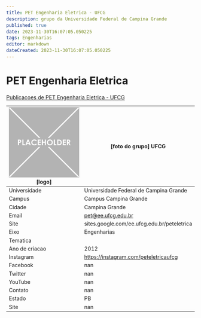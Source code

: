 ```yaml
---
title: PET Engenharia Eletrica - UFCG
description: grupo da Universidade Federal de Campina Grande
published: true
date: 2023-11-30T16:07:05.050225
tags: Engenharias
editor: markdown
dateCreated: 2023-11-30T16:07:05.050225
---
```


# PET Engenharia Eletrica

[Publicacoes de PET Engenharia Eletrica - UFCG](/atividade/126PETEngenhariaEletricaUFCG/feed.md)

| ![placeholder.png](/placeholder.png) [logo] | [foto do grupo] UFCG         |
| ------------------------------------------- | ------------------------------------------------- |
| Universidade                                | Universidade Federal de Campina Grande      |
| Campus                                      | Campus Campina Grande            |
| Cidade                                      | Campina Grande             |
| Email                                       | pet@ee.ufcg.edu.br             |
| Site                                        | sites.google.com/ee.ufcg.edu.br/peteletrica              |
| Eixo                                        | Engenharias              |
| Tematica                                    |           |
| Ano de criacao                              | 2012        |
| Instagram                                   | https://instagram.com/peteletricaufcg         |
| Facebook                                    | nan          |
| Twitter                                     | nan           |
| YouTube                                     | nan           |
| Contato                                     | nan         |
| Estado                                      |  PB            |
| Site                                        | nan |
